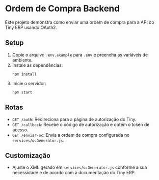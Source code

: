 # Ordem de Compra Backend

Este projeto demonstra como enviar uma ordem de compra para a API do Tiny ERP usando OAuth2.

## Setup

1. Copie o arquivo `.env.example` para `.env` e preencha as variáveis de ambiente.
2. Instale as dependências:
   ```
   npm install
   ```
3. Inicie o servidor:
   ```
   npm start
   ```

## Rotas

- `GET /auth`: Redireciona para a página de autorização do Tiny.
- `GET /callback`: Recebe o código de autorização e obtém o token de acesso.
- `GET /enviar-oc`: Envia a ordem de compra configurada no `services/ocGenerator.js`.

## Customização

- Ajuste o XML gerado em `services/ocGenerator.js` conforme a sua necessidade e de acordo com a documentação do Tiny ERP.
